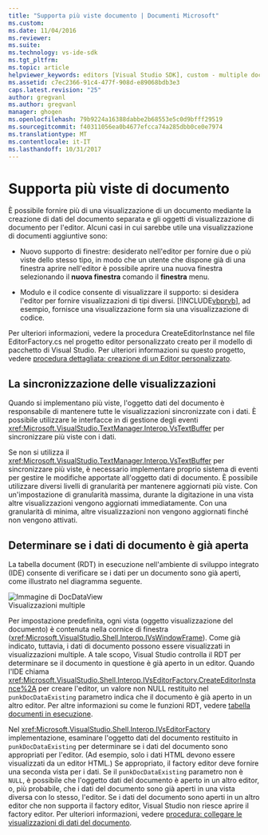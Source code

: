 ```yaml
---
title: "Supporta più viste documento | Documenti Microsoft"
ms.custom: 
ms.date: 11/04/2016
ms.reviewer: 
ms.suite: 
ms.technology: vs-ide-sdk
ms.tgt_pltfrm: 
ms.topic: article
helpviewer_keywords: editors [Visual Studio SDK], custom - multiple document views
ms.assetid: c7ec2366-91c4-477f-908d-e89068bdb3e3
caps.latest.revision: "25"
author: gregvanl
ms.author: gregvanl
manager: ghogen
ms.openlocfilehash: 79b9224a16388dabbe2b68553e5c0d9bfff29519
ms.sourcegitcommit: f40311056ea0b4677efcca74a285dbb0ce0e7974
ms.translationtype: MT
ms.contentlocale: it-IT
ms.lasthandoff: 10/31/2017
---
```

# <a name="supporting-multiple-document-views"></a>Supporta più viste di documento
È possibile fornire più di una visualizzazione di un documento mediante la creazione di dati del documento separata e gli oggetti di visualizzazione di documento per l'editor. Alcuni casi in cui sarebbe utile una visualizzazione di documenti aggiuntive sono:  
  
-   Nuovo supporto di finestre: desiderato nell'editor per fornire due o più viste dello stesso tipo, in modo che un utente che dispone già di una finestra aprire nell'editor è possibile aprire una nuova finestra selezionando il **nuova finestra** comando il **finestra** menu.  
  
-   Modulo e il codice consente di visualizzare il supporto: si desidera l'editor per fornire visualizzazioni di tipi diversi. [!INCLUDE[vbprvb](../code-quality/includes/vbprvb_md.md)], ad esempio, fornisce una visualizzazione form sia una visualizzazione di codice.  
  
 Per ulteriori informazioni, vedere la procedura CreateEditorInstance nel file EditorFactory.cs nel progetto editor personalizzato creato per il modello di pacchetto di Visual Studio. Per ulteriori informazioni su questo progetto, vedere [procedura dettagliata: creazione di un Editor personalizzato](../extensibility/walkthrough-creating-a-custom-editor.md).  
  
## <a name="synchronizing-views"></a>La sincronizzazione delle visualizzazioni  
 Quando si implementano più viste, l'oggetto dati del documento è responsabile di mantenere tutte le visualizzazioni sincronizzate con i dati. È possibile utilizzare le interfacce in di gestione degli eventi <xref:Microsoft.VisualStudio.TextManager.Interop.VsTextBuffer> per sincronizzare più viste con i dati.  
  
 Se non si utilizza il <xref:Microsoft.VisualStudio.TextManager.Interop.VsTextBuffer> per sincronizzare più viste, è necessario implementare proprio sistema di eventi per gestire le modifiche apportate all'oggetto dati di documento. È possibile utilizzare diversi livelli di granularità per mantenere aggiornati più viste. Con un'impostazione di granularità massima, durante la digitazione in una vista altre visualizzazioni vengono aggiornati immediatamente. Con una granularità di minima, altre visualizzazioni non vengono aggiornati finché non vengono attivati.  
  
## <a name="determining-whether-document-data-is-already-open"></a>Determinare se i dati di documento è già aperta  
 La tabella document (RDT) in esecuzione nell'ambiente di sviluppo integrato (IDE) consente di verificare se i dati per un documento sono già aperti, come illustrato nel diagramma seguente.  
  
 ![Immagine di DocDataView](../extensibility/media/docdataview.gif "Docdataview")  
Visualizzazioni multiple  
  
 Per impostazione predefinita, ogni vista (oggetto visualizzazione del documento) è contenuta nella cornice di finestra (<xref:Microsoft.VisualStudio.Shell.Interop.IVsWindowFrame>). Come già indicato, tuttavia, i dati di documento possono essere visualizzati in visualizzazioni multiple. A tale scopo, Visual Studio controlla il RDT per determinare se il documento in questione è già aperto in un editor. Quando l'IDE chiama <xref:Microsoft.VisualStudio.Shell.Interop.IVsEditorFactory.CreateEditorInstance%2A> per creare l'editor, un valore non NULL restituito nel `punkDocDataExisting` parametro indica che il documento è già aperto in un altro editor. Per altre informazioni su come le funzioni RDT, vedere [tabella documenti in esecuzione](../extensibility/internals/running-document-table.md).  
  
 Nel <xref:Microsoft.VisualStudio.Shell.Interop.IVsEditorFactory> implementazione, esaminare l'oggetto dati del documento restituito in `punkDocDataExisting` per determinare se i dati del documento sono appropriati per l'editor. (Ad esempio, solo i dati HTML devono essere visualizzati da un editor HTML.) Se appropriato, il factory editor deve fornire una seconda vista per i dati. Se il `punkDocDataExisting` parametro non è `NULL`, è possibile che l'oggetto dati del documento è aperto in un altro editor, o, più probabile, che i dati del documento sono già aperti in una vista diversa con lo stesso, l'editor. Se i dati del documento sono aperti in un altro editor che non supporta il factory editor, Visual Studio non riesce aprire il factory editor. Per ulteriori informazioni, vedere [procedura: collegare le visualizzazioni di dati del documento](../extensibility/how-to-attach-views-to-document-data.md).